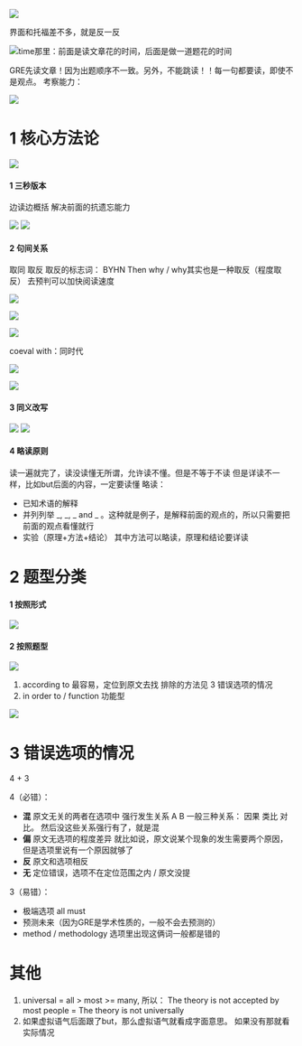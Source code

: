 ![](https://upload-images.jianshu.io/upload_images/7602326-06201586a576934e.png?imageMogr2/auto-orient/strip%7CimageView2/2/w/440)

界面和托福差不多，就是反一反

![time那里：前面是读文章花的时间，后面是做一道题花的时间](https://upload-images.jianshu.io/upload_images/7602326-c19e4c0d2592a959.png?imageMogr2/auto-orient/strip%7CimageView2/2/w/440)

GRE先读文章！因为出题顺序不一致。另外，不能跳读！！每一句都要读，即使不是观点。
考察能力：

![](https://upload-images.jianshu.io/upload_images/7602326-2788fdf38e84df8b.png?imageMogr2/auto-orient/strip%7CimageView2/2/w/440)

# 1 核心方法论
![](https://upload-images.jianshu.io/upload_images/7602326-2900efa6edc7d568.png?imageMogr2/auto-orient/strip%7CimageView2/2/w/440)
#### 1 三秒版本
边读边概括
解决前面的抗遗忘能力

![](https://upload-images.jianshu.io/upload_images/7602326-b0ac19c6e2cdae7f.png?imageMogr2/auto-orient/strip%7CimageView2/2/w/440)
![](https://upload-images.jianshu.io/upload_images/7602326-14061d87ee1a18f2.png?imageMogr2/auto-orient/strip%7CimageView2/2/w/440)

#### 2 句间关系
取同 取反
取反的标志词： BYHN
Then why / why其实也是一种取反（程度取反）
去预判可以加快阅读速度

![](https://upload-images.jianshu.io/upload_images/7602326-42e805188c5392b0.png?imageMogr2/auto-orient/strip%7CimageView2/2/w/440)

![](https://upload-images.jianshu.io/upload_images/7602326-426c2ce0e1d8f103.png?imageMogr2/auto-orient/strip%7CimageView2/2/w/440)

![](https://upload-images.jianshu.io/upload_images/7602326-26a3f657b33dc12f.png?imageMogr2/auto-orient/strip%7CimageView2/2/w/440)

coeval with：同时代

![](https://upload-images.jianshu.io/upload_images/7602326-cf8423832e7534d3.png?imageMogr2/auto-orient/strip%7CimageView2/2/w/440)

![](https://upload-images.jianshu.io/upload_images/7602326-864ee0285c1e0b3e.png?imageMogr2/auto-orient/strip%7CimageView2/2/w/440)

#### 3 同义改写
![](https://upload-images.jianshu.io/upload_images/7602326-72e6220ca2f68b82.png?imageMogr2/auto-orient/strip%7CimageView2/2/w/440)
![](https://upload-images.jianshu.io/upload_images/7602326-41dd4479f3a21b8c.png?imageMogr2/auto-orient/strip%7CimageView2/2/w/440)

#### 4 略读原则
读一遍就完了，读没读懂无所谓，允许读不懂。但是不等于不读
但是详读不一样，比如but后面的内容，一定要读懂
略读：

- 已知术语的解释
- 并列列举 _, _, _ and _ 。这种就是例子，是解释前面的观点的，所以只需要把前面的观点看懂就行
- 实验（原理+方法+结论） 其中方法可以略读，原理和结论要详读

# 2 题型分类
#### 1 按照形式
![](https://upload-images.jianshu.io/upload_images/7602326-341e8a3d6383c224.png?imageMogr2/auto-orient/strip%7CimageView2/2/w/440)
#### 2 按照题型
![](https://upload-images.jianshu.io/upload_images/7602326-fce9de6a6d0eb792.png?imageMogr2/auto-orient/strip%7CimageView2/2/w/440)
1. according to
最容易，定位到原文去找
排除的方法见 3 错误选项的情况
2. in order to / function 功能型

![](https://upload-images.jianshu.io/upload_images/7602326-cdbe0303fef5523f.png?imageMogr2/auto-orient/strip%7CimageView2/2/w/440)


# 3 错误选项的情况
4 + 3

4（必错）：
- **混** 原文无关的两者在选项中 强行发生关系
A B 一般三种关系： 因果 类比 对比。 然后没这些关系强行有了，就是混
- **偏**  原文无选项的程度差异
就比如说，原文说某个现象的发生需要两个原因，但是选项里说有一个原因就够了
- **反** 原文和选项相反
- **无** 定位错误，选项不在定位范围之内 / 原文没提

3（易错）：
- 极端选项 all must
- 预测未来（因为GRE是学术性质的，一般不会去预测的）
- method / methodology 选项里出现这俩词一般都是错的

# 其他
1. universal = all > most  >= many, 所以：
The theory is not accepted by most people = The theory is not universally
2. 如果虚拟语气后面跟了but，那么虚拟语气就看成字面意思。
如果没有那就看实际情况 

